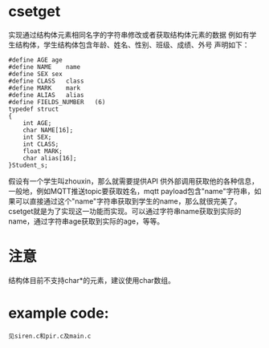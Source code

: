 # csetget
实现通过结构体元素相同名字的字符串修改或者获取结构体元素的数据
例如有学生结构体，学生结构体包含年龄、姓名、性别、班级、成绩、外号
声明如下：
```
#define AGE	age
#define NAME	name
#define SEX	sex
#define CLASS   class
#define MARK	mark
#define ALIAS	alias
#define FIELDS_NUMBER	(6)
typedef struct
{
	int AGE;
	char NAME[16];
	int SEX;
	int CLASS;
	float MARK;
	char alias[16];
}Student_s;
```
假设有一个学生叫zhouxin，那么就需要提供API 供外部调用获取他的各种信息，一般地，例如MQTT推送topic要获取姓名，mqtt payload包含"name"字符串，如果可以直接通过这个"name"字符串获取到学生的name，那么就很完美了。csetget就是为了实现这一功能而实现。可以通过字符串name获取到实际的name，通过字符串age获取到实际的age，等等。
# 注意
结构体目前不支持char*的元素，建议使用char数组。
# example code:
```
见siren.c和pir.c及main.c
```

